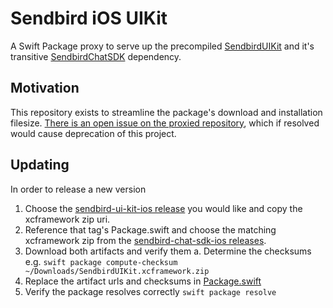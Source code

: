 # Sendbird iOS UIKit

A Swift Package proxy to serve up the precompiled [SendbirdUIKit](https://github.com/sendbird/sendbird-uikit-ios-spm) and it's transitive [SendbirdChatSDK](https://github.com/sendbird/sendbird-chat-sdk-ios) dependency.

## Motivation

This repository exists to streamline the package's download and installation filesize. [There is an open issue on the proxied repository](https://github.com/sendbird/sendbird-uikit-ios-spm/issues/42), which if resolved would cause deprecation of this project.

## Updating

In order to release a new version

1. Choose the [sendbird-ui-kit-ios release](https://github.com/sendbird/sendbird-uikit-ios/releases) you would like and copy the xcframework zip uri.
2. Reference that tag's Package.swift and choose the matching xcframework zip from the [sendbird-chat-sdk-ios releases](https://github.com/sendbird/sendbird-chat-sdk-ios/releases).
3. Download both artifacts and verify them
    a. Determine the checksums e.g. `swift package compute-checksum ~/Downloads/SendbirdUIKit.xcframework.zip`
4. Replace the artifact urls and checksums in [Package.swift](./Package.swift)
5. Verify the package resolves correctly `swift package resolve`
